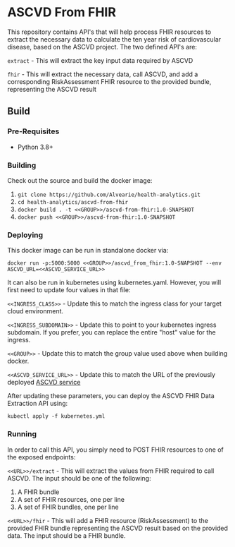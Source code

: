 # ASCVD From FHIR

This repository contains API's that will help process FHIR resources to extract the necessary data to calculate the ten year risk of cardiovascular disease, based on the ASCVD project.  The two defined API's are:

`extract` - This will extract the key input data required by ASCVD

`fhir` - This will extract the necessary data, call ASCVD, and add a corresponding RiskAssessment FHIR resource to the provided bundle, representing the ASCVD result

## Build

### Pre-Requisites

- Python 3.8+

### Building

Check out the source and build the docker image:

1. `git clone https://github.com/Alvearie/health-analytics.git`
1. `cd health-analytics/ascvd-from-fhir`
1. `docker build . -t <<GROUP>>/ascvd-from-fhir:1.0-SNAPSHOT`
1. `docker push <<GROUP>>/ascvd-from-fhir:1.0-SNAPSHOT`


### Deploying

This docker image can be run in standalone docker via:

`docker run -p:5000:5000 <<GROUP>>/ascvd_from_fhir:1.0-SNAPSHOT --env ASCVD_URL=<<ASCVD_SERVICE_URL>>`

It can also be run in kubernetes using kubernetes.yaml.  However, you will first need to update four values in that file:

`<<INGRESS_CLASS>>` - Update this to match the ingress class for your target cloud environment.

`<<INGRESS_SUBDOMAIN>>` - Update this to point to your kubernetes ingress subdomain.  If you prefer, you can replace the entire "host" value for the ingress.

`<<GROUP>>` - Update this to match the group value used above when building docker.

`<<ASCVD_SERVICE_URL>>` - Update this to match the URL of the previously deployed [ASCVD service](../ascvd)

After updating these parameters, you can deploy the ASCVD FHIR Data Extraction API using:

`kubectl apply -f kubernetes.yml`


### Running

In order to call this API, you simply need to POST FHIR resources to one of the exposed endpoints:

`<<URL>>/extract` - This will extract the values from FHIR required to call ASCVD. The input should be one of the following:
1. A FHIR bundle
1. A set of FHIR resources, one per line
1. A set of FHIR bundles, one per line


`<<URL>>/fhir` - This will add a FHIR resource (RiskAssessment) to the provided FHIR bundle representing the ASCVD result based on the provided data.  The input should be a FHIR bundle.
